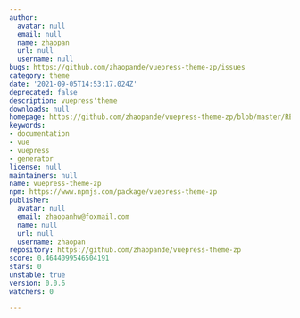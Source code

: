 ```yaml
---
author:
  avatar: null
  email: null
  name: zhaopan
  url: null
  username: null
bugs: https://github.com/zhaopande/vuepress-theme-zp/issues
category: theme
date: '2021-09-05T14:53:17.024Z'
deprecated: false
description: vuepress'theme
downloads: null
homepage: https://github.com/zhaopande/vuepress-theme-zp/blob/master/README.md
keywords:
- documentation
- vue
- vuepress
- generator
license: null
maintainers: null
name: vuepress-theme-zp
npm: https://www.npmjs.com/package/vuepress-theme-zp
publisher:
  avatar: null
  email: zhaopanhw@foxmail.com
  name: null
  url: null
  username: zhaopan
repository: https://github.com/zhaopande/vuepress-theme-zp
score: 0.4644099546504191
stars: 0
unstable: true
version: 0.0.6
watchers: 0

---
```


